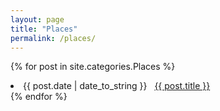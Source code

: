 ```yaml
---
layout: page
title: "Places"
permalink: /places/
---
```


{% for post in site.categories.Places %}
 <li><span>{{ post.date | date_to_string }}</span> &nbsp; <a href="{{ post.url }}">{{ post.title }}</a></li>
{% endfor %}

